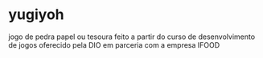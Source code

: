 # yugiyoh
jogo de pedra papel ou tesoura feito a partir do curso de desenvolvimento de jogos oferecido pela DIO em parceria com a empresa IFOOD
